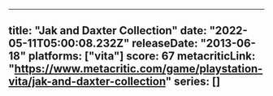 
---
title: "Jak and Daxter Collection"
date: "2022-05-11T05:00:08.232Z"
releaseDate: "2013-06-18"
platforms: ["vita"]
score: 67
metacriticLink: "https://www.metacritic.com/game/playstation-vita/jak-and-daxter-collection"
series: []
---
